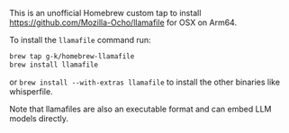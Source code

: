 This is an unofficial Homebrew custom tap to install https://github.com/Mozilla-Ocho/llamafile for OSX on Arm64.


To install the `llamafile` command run:

```sh
brew tap g-k/homebrew-llamafile
brew install llamafile
```

or `brew install --with-extras llamafile` to install the other binaries like whisperfile.


Note that llamafiles are also an executable format and can embed LLM models directly.